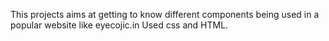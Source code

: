 This projects aims at getting to know different components being used in a popular website like eyecojic.in
Used css and HTML. 
